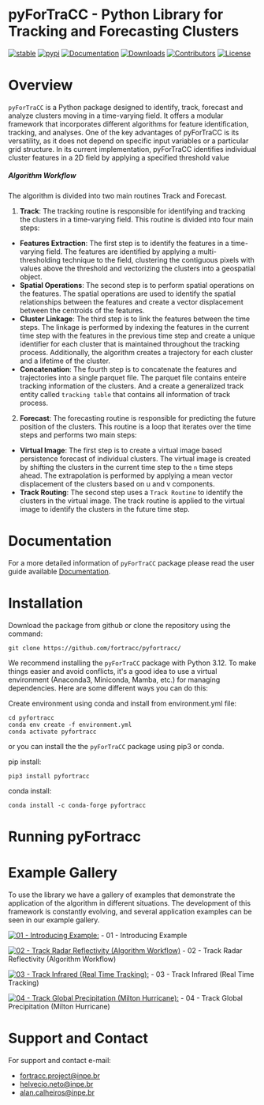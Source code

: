pyForTraCC - Python Library for Tracking and Forecasting Clusters
=====================================================================
<!-- badges: start -->
[![stable](https://img.shields.io/badge/docs-stable-blue.svg)](https://pyfortracc.readthedocs.io)
[![pypi](https://badge.fury.io/py/pyfortracc.svg)](https://pypi.python.org/pypi/pyfortracc)
[![Documentation](https://readthedocs.org/projects/pyfortracc/badge/?version=latest)](https://pyfortracc.readthedocs.io/)
[![Downloads](https://img.shields.io/pypi/dm/pyfortracc.svg)](https://pypi.python.org/pypi/pyfortracc)
[![Contributors](https://img.shields.io/github/contributors/fortracc-project/pyfortracc.svg)](https://github.com/fortracc/pyfortracc/graphs/contributors)
[![License](https://img.shields.io/pypi/l/pyfortracc.svg)](https://github.com/fortracc/pyfortracc/blob/main/LICENSE)
<!-- badges: end -->

Overview
=====================================================================

`pyForTraCC` is a Python package designed to identify, track, forecast and analyze clusters moving in a time-varying field.
It offers a modular framework that incorporates different algorithms for feature identification, tracking, and analyses.
One of the key advantages of pyForTraCC is its versatility, as it does not depend on specific input variables or a particular grid structure.
In its current implementation, pyForTraCC identifies individual cluster features in a 2D field by applying a specified threshold value

##### Algorithm Workflow

The algorithm is divided into two main routines Track and Forecast. 

1. **Track**: The tracking routine is responsible for identifying and tracking the clusters in a time-varying field. This routine is divided into four main steps: 
  - **Features Extraction**: The first step is to identify the features in a time-varying field. The features are identified by applying a multi-thresholding technique to the field, clustering the contiguous pixels with values above the threshold and vectorizing the clusters into a geospatial object.
  - **Spatial Operations**: The second step is to perform spatial operations on the features. The spatial operations are used to identify the spatial relationships between the features and create a vector displacement between the centroids of the features.
  - **Cluster Linkage**: The third step is to link the features between the time steps. The linkage is performed by indexing the features in the current time step with the features in the previous time step and create a unique identifier for each cluster that is maintained throughout the tracking process. Additionally, the algorithm creates a trajectory for each cluster and a lifetime of the cluster.
  - **Concatenation**: The fourth step is to concatenate the features and trajectories into a single parquet file. The parquet file contains enteire tracking information of the clusters. And a create a generalized track entity called `tracking table` that contains all information of track process.

2. **Forecast**: The forecasting routine is responsible for predicting the future position of the clusters. This routine is a loop that iterates over the time steps and performs two main steps:
  - **Virtual Image**: The first step is to create a virtual image based persistence forecast of individual clusters. The virtual image is created by shifting the clusters in the current time step to the `n` time steps ahead. The extrapolation is performed by applying a mean vector displacement of the clusters based on u and v components.
  - **Track Routing**: The second step uses a `Track Routine` to identify the clusters in the virtual image. The track routine is applied to the virtual image to identify the clusters in the future time step.  


Documentation
=====================================================================
For a more detailed information of `pyForTraCC` package please read the user guide available [Documentation](https://pyfortracc.readthedocs.io/).


Installation
=====================================================================
Download the package from github or clone the repository using the command:

    git clone https://github.com/fortracc/pyfortracc/

We recommend installing the `pyForTraCC` package with Python 3.12. To make things easier and avoid conflicts, 
it's a good idea to use a virtual environment (Anaconda3, Miniconda, Mamba, etc.) for managing dependencies. 
Here are some different ways you can do this:

Create environment using conda and install from environment.yml file:
	
	cd pyfortracc
	conda env create -f environment.yml
	conda activate pyfortracc

 or you can install the the `pyForTraCC` package using pip3 or conda.

 pip install:

 	pip3 install pyfortracc

 conda install:
  
  	conda install -c conda-forge pyfortracc

Running pyFortracc
=====================================================================



Example Gallery
=====================================================================
To use the library we have a gallery of examples that demonstrate the application of the algorithm in different situations.
The development of this framework is constantly evolving, and several application examples can be seen in our example gallery.

[![01 - Introducing Example:](https://colab.research.google.com/assets/colab-badge.svg)](https://colab.research.google.com/github/fortracc/pyfortracc/blob/main/examples/01_Introducing_Example/01_Introducing-pyFortraCC.ipynb) - 01 - Introducing Example

[![02 - Track Radar Reflectivity (Algorithm Workflow)](https://colab.research.google.com/assets/colab-badge.svg)](https://colab.research.google.com/github/fortracc/pyfortracc/blob/main/examples/02_Algorithm_Workflow_Radar_Example/02_Algorithm_Workflow.ipynb) - 02 - Track Radar Reflectivity (Algorithm Workflow)

[![03 - Track Infrared (Real Time Tracking):](https://colab.research.google.com/assets/colab-badge.svg)](https://colab.research.google.com/github/fortracc/pyfortracc/blob/main/examples/03_Track-Infrared-Dataset/03_Track-Infrared-Dataset.ipynb) - 03 - Track Infrared (Real Time Tracking)

[![04 - Track Global Precipitation (Milton Hurricane):](https://colab.research.google.com/assets/colab-badge.svg)](https://colab.research.google.com/github/fortracc/pyfortracc/blob/main/examples/04_Track-Global-Precipitation-EDA/04_Track-Global-Precipitation.ipynb) - 04 - Track Global Precipitation (Milton Hurricane)

Support and Contact
=====================================================================
For support and contact e-mail:
- fortracc.project@inpe.br
- helvecio.neto@inpe.br
- alan.calheiros@inpe.br
